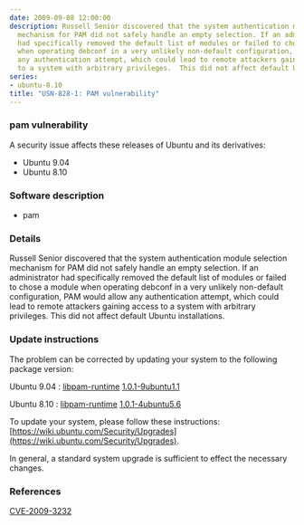 ```yaml
---
date: 2009-09-08 12:00:00
description: Russell Senior discovered that the system authentication module selection
  mechanism for PAM did not safely handle an empty selection. If an administrator
  had specifically removed the default list of modules or failed to chose a module
  when operating debconf in a very unlikely non-default configuration, PAM would allow
  any authentication attempt, which could lead to remote attackers gaining access
  to a system with arbitrary privileges.  This did not affect default Ubuntu installations.
series:
- ubuntu-8.10
title: "USN-828-1: PAM vulnerability"
---
```



### pam vulnerability

A security issue affects these releases of Ubuntu and its derivatives:

* Ubuntu 9.04
* Ubuntu 8.10

### Software description

* pam 

### Details

Russell Senior discovered that the system authentication module selection mechanism for PAM did not safely handle an empty selection. If an administrator had specifically removed the default list of modules or failed to chose a module when operating debconf in a very unlikely non-default configuration, PAM would allow any authentication attempt, which could lead to remote attackers gaining access to a system with arbitrary privileges. This did not affect default Ubuntu installations. 

### Update instructions

The problem can be corrected by updating your system to the following package version:

Ubuntu 9.04
 : [libpam-runtime](https://launchpad.net/ubuntu/+source/pam) <span> [1.0.1-9ubuntu1.1](https://launchpad.net/ubuntu/+source/pam/1.0.1-9ubuntu1.1) </span> 

Ubuntu 8.10
 : [libpam-runtime](https://launchpad.net/ubuntu/+source/pam) <span> [1.0.1-4ubuntu5.6](https://launchpad.net/ubuntu/+source/pam/1.0.1-4ubuntu5.6) </span> 

To update your system, please follow these instructions: [https://wiki.ubuntu.com/Security/Upgrades](https://wiki.ubuntu.com/Security/Upgrades).

In general, a standard system upgrade is sufficient to effect the necessary changes. 

### References

 
 [CVE-2009-3232](http://people.ubuntu.com/~ubuntu-security/cve/CVE-2009-3232)
